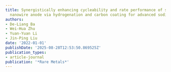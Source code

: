 ```yaml
---
title: Synergistically enhancing cycleability and rate performance of sodium titanate
  nanowire anode via hydrogenation and carbon coating for advanced sodium ion batteries
authors:
- De-Liang Ba
- Wei-Hua Zhu
- Yuan-Yuan Li
- Jin-Ping Liu
date: '2022-01-01'
publishDate: '2025-08-28T12:53:50.869525Z'
publication_types:
- article-journal
publication: '*Rare Metals*'
---
```

